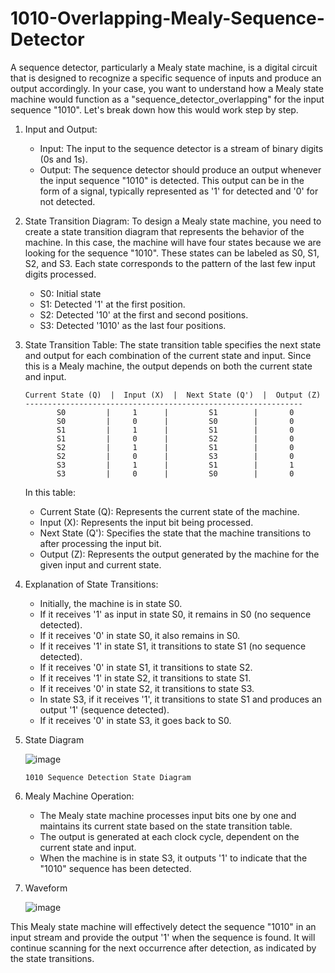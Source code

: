 # 1010-Overlapping-Mealy-Sequence-Detector
A sequence detector, particularly a Mealy state machine, is a digital circuit that is designed to recognize a specific sequence of inputs and produce an output accordingly. In your case, you want to understand how a Mealy state machine would function as a "sequence_detector_overlapping" for the input sequence "1010". Let's break down how this would work step by step.

1. Input and Output:
   - Input: The input to the sequence detector is a stream of binary digits (0s and 1s).
   - Output: The sequence detector should produce an output whenever the input sequence "1010" is detected. This output can be in the form of a signal, typically represented as '1' for detected and '0' for not detected.

2. State Transition Diagram:
   To design a Mealy state machine, you need to create a state transition diagram that represents the behavior of the machine. In this case, the machine will have four states because we are looking for the sequence "1010". These states can be labeled as S0, S1, S2, and S3. Each state corresponds to the pattern of the last few input digits processed.

   - S0: Initial state
   - S1: Detected '1' at the first position.
   - S2: Detected '10' at the first and second positions.
   - S3: Detected '1010' as the last four positions.

3. State Transition Table:
   The state transition table specifies the next state and output for each combination of the current state and input. Since this is a Mealy machine, the output depends on both the current state and input.

   ```
   Current State (Q)  |  Input (X)  |  Next State (Q')  |  Output (Z)
   --------------------------------------------------------------
          S0         |     1      |         S1        |       0
          S0         |     0      |         S0        |       0
          S1         |     1      |         S1        |       0
          S1         |     0      |         S2        |       0
          S2         |     1      |         S1        |       0
          S2         |     0      |         S3        |       0
          S3         |     1      |         S1        |       1
          S3         |     0      |         S0        |       0
   ```

   In this table:
   - Current State (Q): Represents the current state of the machine.
   - Input (X): Represents the input bit being processed.
   - Next State (Q'): Specifies the state that the machine transitions to after processing the input bit.
   - Output (Z): Represents the output generated by the machine for the given input and current state.

4. Explanation of State Transitions:
   - Initially, the machine is in state S0.
   - If it receives '1' as input in state S0, it remains in S0 (no sequence detected).
   - If it receives '0' in state S0, it also remains in S0.
   - If it receives '1' in state S1, it transitions to state S1 (no sequence detected).
   - If it receives '0' in state S1, it transitions to state S2.
   - If it receives '1' in state S2, it transitions to state S1.
   - If it receives '0' in state S2, it transitions to state S3.
   - In state S3, if it receives '1', it transitions to state S1 and produces an output '1' (sequence detected).
   - If it receives '0' in state S3, it goes back to S0.
  
5. State Diagram
   
   ![image](https://github.com/swapnilanand123/1010-Overlapping-Mealy-Sequence-Detector/assets/143795450/35d507a3-4a8a-4d56-a15e-e21c93802f19)

       1010 Sequence Detection State Diagram


7. Mealy Machine Operation:
   - The Mealy state machine processes input bits one by one and maintains its current state based on the state transition table.
   - The output is generated at each clock cycle, dependent on the current state and input.
   - When the machine is in state S3, it outputs '1' to indicate that the "1010" sequence has been detected.

8.  Waveform

    ![image](https://github.com/swapnilanand123/1010-Overlapping-Mealy-Sequence-Detector/assets/143795450/1ad7142a-a9d0-4731-a0a3-75d0412a9d0f)


This Mealy state machine will effectively detect the sequence "1010" in an input stream and provide the output '1' when the sequence is found. It will continue scanning for the next occurrence after detection, as indicated by the state transitions.
